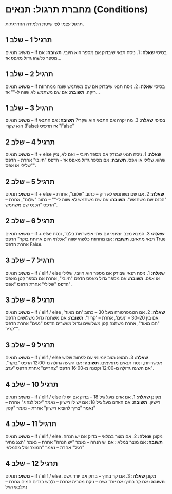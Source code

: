 # מחברת תרגול: תנאים (Conditions)
תרגול עצמי לפי שיטת הלמידה ההדרגתית.

## תרגיל 1 – שלב 1
**נושא:** תנאים – if בסיסי
**שאלה:** 1. ניסח תנאי שיבדוק אם מספר הוא חיובי.
**תשובה:** אם מספר כלשהו גדול מאפס אז...

## תרגיל 2 – שלב 1
**נושא:** תנאים – if בסיסי
**שאלה:** 2. ניסח תנאי שיבדוק אם שם משתמש שונה ממחרוזת ריקה.
**תשובה:** אם שם משתמש לא שווה ל-"" אז...

## תרגיל 3 – שלב 1
**נושא:** תנאים – if בסיסי
**שאלה:** 3. מה יקרה אם התנאי הוא שקרי?
**תשובה:** אם התנאי הוא שקרי (False) אז תדפיס "False"

## תרגיל 4 – שלב 2
**נושא:** תנאים – if + else
**שאלה:** 1. ניסח תנאי שבודק אם מספר חיובי – ואם לא, ציין שהוא שלילי או אפס.
**תשובה:** אם מספר גדול מאפס אז - הדפס "חיובי" אחרת - הדפס "שלילי או אפס".

## תרגיל 5 – שלב 2
**נושא:** תנאים – if + else
**שאלה:** 2. אם שם משתמש לא ריק – כתוב "שלום", אחרת – "הכנס שם משתמש".
**תשובה:** אם שם משתמש לא שווה ל-"" – כתוב "שלום", אחרת – הדפס "הכנס שם משתמש".

## תרגיל 6 – שלב 2
**נושא:** תנאים – if + else
**שאלה:** 3. המצא מצב יומיומי עם שתי אפשרויות בלבד, ונסח תנאי מתאים.
**תשובה:** אם מחרוזת כלשהי שווה "אכלתי היום ארוחת בוקר" הדפס True אחרת הדפס False.

## תרגיל 7 – שלב 3
**נושא:** תנאים – if / elif / else
**שאלה:** 1. ניסח תנאי שבודק אם מספר הוא חיובי, שלילי או אפס.
**תשובה:** אם מספר גדול מאפס הדפס "חיובי", אחרת אם מספר קטן מאפס הדפס "שלילי" אחרת הדפס "אפס".

## תרגיל 8 – שלב 3
**נושא:** תנאים – if / elif / else
**שאלה:** 2. אם הטמפרטורה מעל 30 – כתוב 'חם מאוד', אם בין 20–30 – 'נעים', אחרת – 'קריר'.
**תשובה:** אם משתנה גדול משלושים הדפס "חם מאוד", אחרת משתנה קטן משלושים וגדול מעשרים הדפס "נעים" אחרת הדפס "קריר".

## תרגיל 9 – שלב 3
**נושא:** תנאים – if / elif / else
**שאלה:** 3. המצא מצב יומיומי עם לפחות שלוש אפשרויות, ונסח תנאים מתאימים.
**תשובה:** אם השעה גדולה מ-12:00 הדפס "בוקר", אם השעה גדולה מ-12:00 וקטנה מ-16:00 הדפס "צהריים" אחרת הדפס "ערב".
## תרגיל 10 – שלב 4
**נושא:** תנאים – if / elif / else מקונן
**שאלה:** 1. אם אדם מעל גיל 18 – בדוק אם יש לו רישיון.
**תשובה:** אם האדם מעל גיל 18:
    אם יש לו רישיון – נאמר "יכול לנהוג"
    אחרת – נאמר "צריך להוציא רישיון"
אחרת – נאמר "קטין"

## תרגיל 11 – שלב 4
**נושא:** תנאים – if / elif / else מקונן
**שאלה:** 2. אם מוצר במלאי – בדוק אם יש הנחה.
**תשובה:** אם מוצר במלאי:
    אם יש הנחה – נאמר "יש הנחה"
    אחרת – נאמר "הצג מחיר רגיל"
אחרת – נאמר "המוצר אזל מהמלאי"

## תרגיל 12 – שלב 4
**נושא:** תנאים – if / elif / else מקונן
**שאלה:** 3. אם קר בחוץ – בדוק אם יורד גשם.
**תשובה:** אם קר בחוץ:
    אם יורד גשם – ניקח מטריה
    אחרת – נלבש בגדים חמים
אחרת – נתלבש רגיל
